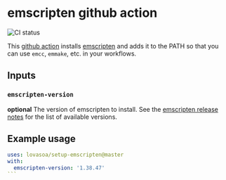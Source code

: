 # emscripten github action

![CI status](https://github.com/lovasoa/setup-emscripten/workflows/Test%20emscripten%20installation/badge.svg)

This [github action](https://github.com/features/actions) installs
[emscripten](https://emscripten.org/) and adds it to the PATH so that you can use
`emcc`, `emmake`, etc.
in your workflows.

## Inputs

### `emscripten-version`

**optional** The version of emscripten to install. See the [emscripten release notes](https://emscripten.org/docs/introducing_emscripten/release_notes.html) for the list of available versions.

## Example usage

````yaml
uses: lovasoa/setup-emscripten@master
with:
  emscripten-version: '1.38.47'
```
